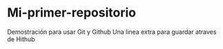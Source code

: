 # Mi-primer-repositorio
Demostración para usar Git y Github
Una linea extra para guardar atraves de Hithub

